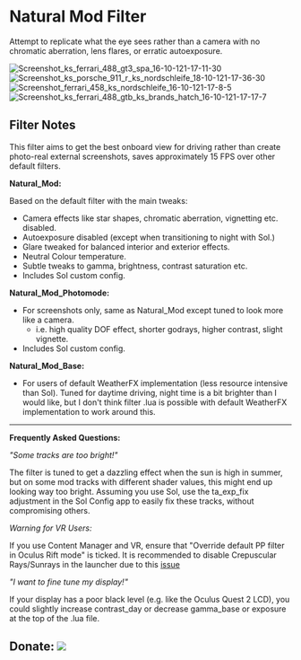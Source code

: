 # Natural Mod Filter
Attempt to replicate what the eye sees rather than a camera with no chromatic aberration, lens flares, or erratic autoexposure.

![Screenshot_ks_ferrari_488_gt3_spa_16-10-121-17-11-30](https://user-images.githubusercontent.com/90503800/142789354-a4af7a23-9833-4e44-ac40-7a85f20fd60a.jpg)
![Screenshot_ks_porsche_911_r_ks_nordschleife_18-10-121-17-36-30](https://user-images.githubusercontent.com/90503800/142789355-a04422a0-35dc-4cc7-b064-47022efda4c2.jpg)
![Screenshot_ferrari_458_ks_nordschleife_16-10-121-17-8-5](https://user-images.githubusercontent.com/90503800/142789356-9fd2cd18-b600-4502-bd5e-e8f0b08bb14d.jpg)
![Screenshot_ks_ferrari_488_gtb_ks_brands_hatch_16-10-121-17-17-7](https://user-images.githubusercontent.com/90503800/142789357-a76d039a-5447-4a90-8859-cae2a590e835.jpg)

## Filter Notes
This filter aims to get the best onboard view for driving rather than create photo-real external screenshots, saves approximately 15 FPS over other default filters.

**Natural_Mod:**

Based on the default filter with the main tweaks:
* Camera effects like star shapes, chromatic aberration, vignetting etc. disabled.
* Autoexposure disabled (except when transitioning to night with Sol.)
* Glare tweaked for balanced interior and exterior effects.
* Neutral Colour temperature.
* Subtle tweaks to gamma, brightness, contrast saturation etc.
* Includes Sol custom config.

**Natural_Mod_Photomode:**
* For screenshots only, same as Natural_Mod except tuned to look more like a camera.
	* i.e. high quality DOF effect, shorter godrays, higher contrast, slight vignette.
* Includes Sol custom config.

**Natural_Mod_Base:**
* For users of default WeatherFX implementation (less resource intensive than Sol). Tuned for daytime driving, night time is a bit brighter than I would like, but I don't think filter .lua is possible with default WeatherFX implementation to work around this.

___
**Frequently Asked Questions:**

*"Some tracks are too bright!"*

The filter is tuned to get a dazzling effect when the sun is high in summer, but on some mod tracks with different shader values, this might end up looking way too bright. Assuming you use Sol, use the ta_exp_fix adjustment in the Sol Config app to easily fix these tracks, without compromising others.

*Warning for VR Users:*

If you use Content Manager and VR, ensure that "Override default PP filter in Oculus Rift mode" is ticked. It is recommended to disable Crepuscular Rays/Sunrays in the launcher due to this [issue](http://www.assettocorsa.net/forum/index.php?threads/oculus-1-7-3-godrays-rendered-from-all-angles-rather-than-just-from-sun.34556/ "assettocorsa.net")

*"I want to fine tune my display!"*

If your display has a poor black level (e.g. like the Oculus Quest 2 LCD), you could slightly increase contrast_day or decrease gamma_base or exposure at the top of the .lua file.

## Donate: [![](https://img.shields.io/badge/PayPal-eyes1991-169BD7?style=for-the-badge&logo=paypal)](https://paypal.me/ears1991)